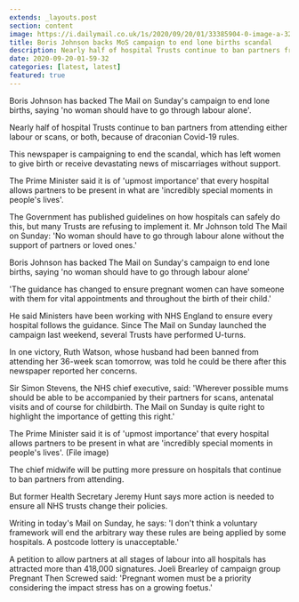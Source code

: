 ```yaml
---
extends: _layouts.post
section: content
image: https://i.dailymail.co.uk/1s/2020/09/20/01/33385904-0-image-a-32_1600561880208.jpg 
title: Boris Johnson backs MoS campaign to end lone births scandal 
description: Nearly half of hospital Trusts continue to ban partners from attending either labour or scans, or both, because of draconian Covid-19 rules. 
date: 2020-09-20-01-59-32 
categories: [latest, latest] 
featured: true 
--- 
```

Boris Johnson has backed The Mail on Sunday's campaign to end lone births, saying 'no woman should have to go through labour alone'.

Nearly half of hospital Trusts continue to ban partners from attending either labour or scans, or both, because of draconian Covid-19 rules.

This newspaper is campaigning to end the scandal, which has left women to give birth or receive devastating news of miscarriages without support.

The Prime Minister said it is of 'upmost importance' that every hospital allows partners to be present in what are 'incredibly special moments in people's lives'.

The Government has published guidelines on how hospitals can safely do this, but many Trusts are refusing to implement it. Mr Johnson told The Mail on Sunday: 'No woman should have to go through labour alone without the support of partners or loved ones.'

Boris Johnson has backed The Mail on Sunday's campaign to end lone births, saying 'no woman should have to go through labour alone'

'The guidance has changed to ensure pregnant women can have someone with them for vital appointments and throughout the birth of their child.'

He said Ministers have been working with NHS England to ensure every hospital follows the guidance. Since The Mail on Sunday launched the campaign last weekend, several Trusts have performed U-turns.

In one victory, Ruth Watson, whose husband had been banned from attending her 36-week scan tomorrow, was told he could be there after this newspaper reported her concerns.

Sir Simon Stevens, the NHS chief executive, said: 'Wherever possible mums should be able to be accompanied by their partners for scans, antenatal visits and of course for childbirth. The Mail on Sunday is quite right to highlight the importance of getting this right.'

The Prime Minister said it is of 'upmost importance' that every hospital allows partners to be present in what are 'incredibly special moments in people's lives'. (File image)

The chief midwife will be putting more pressure on hospitals that continue to ban partners from attending.

But former Health Secretary Jeremy Hunt says more action is needed to ensure all NHS trusts change their policies.

Writing in today's Mail on Sunday, he says: 'I don't think a voluntary framework will end the arbitrary way these rules are being applied by some hospitals. A postcode lottery is unacceptable.'

A petition to allow partners at all stages of labour into all hospitals has attracted more than 418,000 signatures. Joeli Brearley of campaign group Pregnant Then Screwed said: 'Pregnant women must be a priority considering the impact stress has on a growing foetus.'

